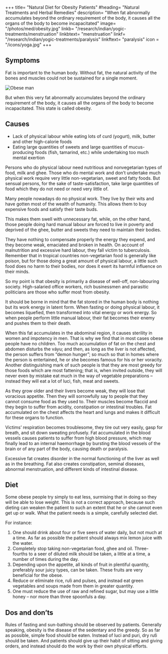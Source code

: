 +++
title= "Natural Diet for Obesity Patients"
#heading= "Natural Treatments and Herbal Remedies"
description= "When fat abnormally accumulates beyond the ordinary requirement of the body, it causes all the organs of the body to become incapacitated"
image= "/photos/med/obesity.jpg"
linkb= "/research/indian/yogic-treatments/menstruation"
linkbtext= "menstruation"
linkf= "/research/indian/yogic-treatments/paralysis"
linkftext= "paralysis"
icon = "/icons/yoga.jpg"
+++


## Symptoms

Fat is important to the human body. Without fat, the natural activity of the bones and muscles could not be sustained for a single moment. 

![Obese man](/photos/med/obesity.jpg)

But when this very fat abnormally accumulates beyond the ordinary requirement of the body, it causes all the organs of the body to become incapacitated. This state is called obesity.

## Causes

- Lack of physical labour while eating lots of curd (yogurt), milk, butter and other high-calorie foods
- Eating large quantities of sweets and large quantities of mucus-producing foods (fish, tamarind, etc.) while undertaking too much mental exertion

Persons who do physical labour need nutritious and nonvegetarian types of food, milk and ghee. Those who do mental work and don’t undertake much physical work require very little non-vegetarian, sweet and fatty foods. But sensual persons, for the sake of taste-satisfaction, take large quantities of food which they do not need or need very little of.

Many people nowadays do no physical work. They live by their wits and have gotten most of the wealth of humanity. This allows them to buy expensive foods and satisfy their taste buds. 

This makes them swell with unnecessary fat, while, on the other hand, those people doing hard manual labour are forced to live in poverty and deprived of the ghee, butter and sweets they need to maintain their bodies.

They have nothing to compensate properly the energy they expend, and they become weak, emaciated and broken in health. On account of malnutrition and excessive hard labour, they fall victim to tuberculosis. Remember that in tropical countries non-vegetarian food is generally like poison, but for those doing a great amount of physical labour, a little such food does no harm to their bodies, nor does it exert its harmful influence on their minds.

So my point is that obesity is primarily a disease of well-off, non-labouring society. High-salaried office workers, rich businessmen and parasitic politicians are those who suffer most from obesity.

It should be borne in mind that the fat stored in the human body is nothing but its work energy in latent form. When fasting or doing physical labour, it becomes liquefied, then transformed into vital energy or work energy. So when people perform little manual labour, their fat becomes their enemy and pushes them to their death.

When this fat accumulates in the abdominal region, it causes sterility in women and impotency in men. That is why we find that in most cases obese people have no children. Too much accumulation of fat on the chest and abdomen disturbs the váyu; and then, as long as the liver is not affected, the person suffers from “demon hunger”; so much so that in homes where the person is entertained, he or she becomes famous for his or her voracity. Another distinguishing mark of such people is that they are most greedy for those foods which are most fattening; that is, when invited outside, they will never even by mistake eat much in the way of vegetable preparations – instead they will eat a lot of luci, fish, meat and sweets.

As they grow older and their livers become weak, they will lose that voracious appetite. Then they will sorrowfully say to people that they cannot consume food as they used to. Their muscles become flaccid and they begin to suffer from acidity, constipation or intestinal troubles. Fat accumulated on the chest affects the heart and lungs and makes it difficult for these organs to function. 

Victims’ respiration becomes troublesome, they tire out very easily, gasp for breath, and sit down sweating profusely. Fat accumulated in the blood vessels causes patients to suffer from high blood pressure, which may finally lead to an internal haemorrhage by bursting the blood vessels of the brain or of any part of the body, causing death or paralysis.

Excessive fat creates disorder in the normal functioning of the liver as well as in the breathing. Fat also creates constipation, seminal diseases, abnormal menstruation, and different kinds of intestinal disease.

<!-- Treatment:
First phase
Morning – Utkśepa Mudrá, Diirgha Prańáma, Yogamudrá and Bhújauṋgásana.
Evening – Matsyamudrá, Naokásana, Pashcimottánásana and Matsyendrásana.
After gaining some mastery over these ásanas, begin the second phase.
Second phase
Morning – Utkśepa Mudrá, Diirgha Prańáma, Yogamudrá, Bhújauṋgásana and Padahastásana.
Evening – Matsyamudrá, Naokásana, Pashcimottánásana and Matsyendrásana.
After gaining some mastery over these ásanas, begin the third phase.
Third phase
Morning – Utkśepa Mudrá, Yogamudrá, Diirgha Prańáma, Bhújauṋgásana, Karmásana and Garud́ásana.
Evening – Naokásana, Pashcimottánásana, Matsyendrásana and Kurmakásana. -->

## Diet

Some obese people try simply to eat less, surmising that in doing so they will be able to lose weight. This is not a correct approach, because such dieting can weaken the patient to such an extent that he or she cannot even get up or walk. What the patient needs is a simple, carefully selected diet. 

For instance:

1. One should drink about four or five seers of water daily, but not much at a time. As far as possible the patient should always mix lemon juice with the water.
2. Completely stop taking non-vegetarian food, ghee and oil. Three-fourths to a seer of diluted milk should be taken, a little at a time, a number of times during the day.
3. Depending upon the appetite, all kinds of fruit in plentiful quantity, preferably sour juicy types, can be taken. These fruits are very beneficial for the obese.
4. Reduce or eliminate rice, rut́i and pulses, and instead eat green vegetables and soups made from them in greater quantity.
5. One must reduce the use of raw and refined sugar, but may use a little honey – nor more than three spoonfuls a day.


## Dos and don’ts

Rules of fasting and sun-bathing should be observed by patients. Generally speaking, obesity is the disease of the sedentary and the greedy. So as far as possible, simple food should be eaten. Instead of luci and puri, dry rut́i should be taken. And patients should give up their habit of sitting and giving orders, and instead should do the work by their own physical efforts.